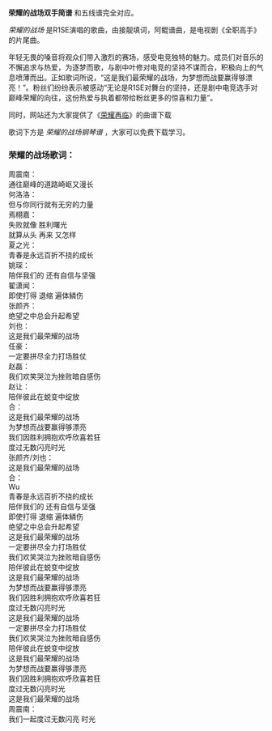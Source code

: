 

**荣耀的战场双手简谱** 和五线谱完全对应。

_荣耀的战场_ 是R1SE演唱的歌曲，由接靓填词，阿鲲谱曲，是电视剧《全职高手》的片尾曲。

年轻无畏的嗓音将观众们带入激烈的赛场，感受电竞独特的魅力。成员们对音乐的不懈追求与热爱，为逐梦而歌，与剧中叶修对电竞的坚持不谋而合，积极向上的气息喷薄而出。正如歌词所说，“这是我们最荣耀的战场，为梦想而战要赢得够漂亮！”。粉丝们纷纷表示被感动“无论是R1SE对舞台的坚持，还是剧中电竞选手对巅峰荣耀的向往，这份热爱与执着都带给粉丝更多的惊喜和力量”。

同时，网站还为大家提供了《[荣耀再临](Music-7962-荣耀再临-全职高手ED.html "荣耀再临")》的曲谱下载

歌词下方是 _荣耀的战场钢琴谱_ ，大家可以免费下载学习。

### 荣耀的战场歌词：

周震南：  
通往巅峰的道路崎岖又漫长  
何洛洛：  
但与你同行就有无穷的力量  
焉栩嘉：  
失败就像 胜利曙光  
就算从头 再来 又怎样  
夏之光：  
青春是永远百折不挠的成长  
姚琛：  
陪伴我们的 还有自信与坚强  
翟潇闻：  
即使打得 退缩 遍体鳞伤  
张颜齐：  
绝望之中总会升起希望  
刘也：  
这是我们最荣耀的战场  
任豪：  
一定要拼尽全力打场胜仗  
赵磊：  
我们欢笑哭泣为挫败暗自感伤  
赵让：  
陪伴彼此在蜕变中绽放  
合：  
这是我们最荣耀的战场  
为梦想而战要赢得够漂亮  
我们因胜利拥抱欢呼欣喜若狂  
度过无数闪亮时光  
张颜齐/刘也：  
这是我们最荣耀的战场  
合：  
Wu  
青春是永远百折不挠的成长  
陪伴我们的 还有自信与坚强  
即使打得 退缩 遍体鳞伤  
绝望之中总会升起希望  
这是我们最荣耀的战场  
一定要拼尽全力打场胜仗  
我们欢笑哭泣为挫败暗自感伤  
陪伴彼此在蜕变中绽放  
这是我们最荣耀的战场  
为梦想而战要赢得够漂亮  
我们因胜利拥抱欢呼欣喜若狂  
度过无数闪亮时光  
这是我们最荣耀的战场  
一定要拼尽全力打场胜仗  
我们欢笑哭泣为挫败暗自感伤  
陪伴彼此在蜕变中绽放  
这是我们最荣耀的战场  
为梦想而战要赢得够漂亮  
我们因胜利拥抱欢呼欣喜若狂  
度过无数闪亮时光  
这是我们最荣耀的战场  
周震南：  
我们一起度过无数闪亮 时光

